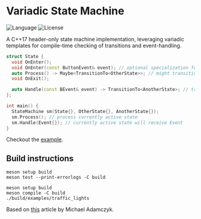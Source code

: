 # Variadic State Machine
![Language](https://img.shields.io/badge/C%2B%2B-17/20-blue.svg) ![License](https://img.shields.io/badge/license-MIT-blue)

A C++17 header-only state machine implementation, leveraging variadic templates for compile-time checking of transitions and event-handling.

```cpp
struct State {
  void OnEnter();
  void OnEnter(const ButtonEvent& event); // optional specialization for transition from event
  auto Process() -> Maybe<TransitionTo<OtherState>>; // might transition to 'OtherState'
  void OnExit();

  auto Handle(const BEvent& event) -> TransitionTo<AnotherState>; // transitions to 'AnotherState'
};

int main() {
  StateMachine sm(State{}, OtherState{}, AnotherState{});
  sm.Process(); // process currently active state
  sm.Handle(Event{}); // currently active state will receive Event
}
```

Checkout the [example](examples/traffic_lights/main.cpp).

## Build instructions
```
meson setup build
meson test --print-errorlogs -C build
```

```
meson setup build
meson compile -C build
./build/examples/traffic_lights
```

Based on [this](https://sii.pl/blog/en/implementing-a-state-machine-in-c17/) article by Michael Adamczyk.
